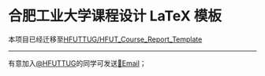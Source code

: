 # 合肥工业大学课程设计 LaTeX 模板

本项目已经迁移至[HFUTTUG/HFUT_Course_Report_Template](https://github.com/HFUTTUG/HFUT_Course_Report_Template)

----

有意加入[@HFUTTUG](https://github.com/HFUTTUG)的同学可发送[📧Email](mailto:poet@poetyin.com)；